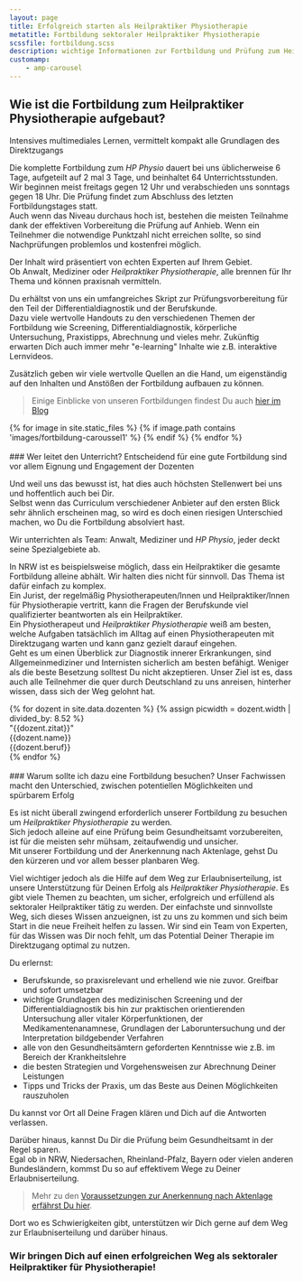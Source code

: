 ```yaml
---
layout: page
title: Erfolgreich starten als Heilpraktiker Physiotherapie
metatitle: Fortbildung sektoraler Heilpraktiker Physiotherapie
scssfile: fortbildung.scss
description: wichtige Informationen zur Fortbildung und Prüfung zum Heilpraktiker Physiotherapie (HP Physio)
customamp:
    - amp-carousel
---
```

## Wie ist die Fortbildung zum Heilpraktiker Physiotherapie aufgebaut?
Intensives multimediales Lernen, vermittelt kompakt alle Grundlagen des Direktzugangs

Die komplette Fortbildung zum <em>HP Physio</em> dauert bei uns üblicherweise 6 Tage, aufgeteilt auf 2 mal 3 Tage, und beinhaltet 64 Unterrichtsstunden.  
Wir beginnen meist freitags gegen 12 Uhr und verabschieden uns sonntags gegen 18 Uhr.
Die Prüfung findet zum Abschluss des letzten Fortbildungstages statt.  
Auch wenn das Niveau durchaus hoch ist, bestehen die meisten Teilnahme dank der effektiven Vorbereitung die Prüfung auf Anhieb. Wenn ein Teilnehmer die notwendige Punktzahl nicht erreichen sollte, so sind Nachprüfungen problemlos und kostenfrei möglich.  

Der Inhalt wird präsentiert von echten Experten auf Ihrem Gebiet.  
Ob Anwalt, Mediziner oder <em>Heilpraktiker Physiotherapie</em>, alle brennen für Ihr Thema und können praxisnah vermitteln.

Du erhältst von uns ein umfangreiches Skript zur Prüfungsvorbereitung für den Teil der Differentialdiagnostik und der Berufskunde.  
Dazu viele wertvolle Handouts zu den verschiedenen Themen der Fortbildung wie Screening, Differentialdiagnostik, körperliche Untersuchung, Praxistipps, Abrechnung und vieles mehr.
Zukünftig erwarten Dich auch immer mehr "e-learning" Inhalte wie z.B. interaktive Lernvideos.

Zusätzlich geben wir viele wertvolle Quellen an die Hand, um eigenständig auf den Inhalten und Anstößen der Fortbildung aufbauen zu können.  
  
 > Einige Einblicke von unseren Fortbildungen findest Du auch [hier im Blog]({{site.baseurl}}/neuigkeiten-und-lesenswertes-zum-heilpraktiker-physiotherapie/)  

<div markdown="0">
                 <amp-carousel class="dozentencarousel" width="852" height="400" layout="responsive" type="slides" autoplay delay="4000">
       {% for image in site.static_files %}
            {% if image.path contains 'images/fortbildung-caroussel1' %}
                <amp-img src="{{ site.baseurl }}{{ image.path }}" alt="image" height="400" width="852" layout="responsive"></amp-img>
            {% endif %}
        {% endfor %}
    </amp-carousel>
</div>
<br/>  
### Wer leitet den Unterricht?
Entscheidend für eine gute Fortbildung sind vor allem Eignung und Engagement der Dozenten

Und weil uns das bewusst ist, hat dies auch höchsten Stellenwert bei uns und hoffentlich auch bei Dir.  
Selbst wenn das Curriculum verschiedener Anbieter auf den ersten Blick sehr ähnlich erscheinen mag, so wird es doch einen riesigen Unterschied machen, wo Du die Fortbildung absolviert hast.

Wir unterrichten als Team: Anwalt, Mediziner und <em>HP Physio</em>, jeder deckt seine Spezialgebiete ab.

In NRW ist es beispielsweise möglich, dass ein Heilpraktiker die gesamte Fortbildung alleine abhält.
Wir halten dies nicht für sinnvoll. Das Thema ist dafür einfach zu komplex.  
Ein Jurist, der regelmäßig Physiotherapeuten/Innen und Heilpraktiker/Innen für Physiotherapie vertritt, kann die Fragen der Berufskunde viel qualifizierter beantworten als ein Heilpraktiker.  
Ein Physiotherapeut und <em>Heilpraktiker Physiotherapie</em> weiß am besten, welche Aufgaben tatsächlich im Alltag auf einen Physiotherapeuten mit Direktzugang warten und kann ganz gezielt darauf eingehen.  
Geht es um einen Überblick zur Diagnostik innerer Erkrankungen, sind Allgemeinmediziner und Internisten sicherlich am besten befähigt.
Weniger als die beste Besetzung solltest Du nicht akzeptieren.
Unser Ziel ist es, dass auch alle Teilnehmer die quer durch Deutschland zu uns anreisen, hinterher wissen, dass sich der Weg gelohnt hat.
<div markdown="0">
                 <amp-carousel id="mainDozentenCarousel"  class="dozentencarousel" width="852" height="400" layout="responsive"
            type="slides" autoplay delay="7000">
            {% for dozent in site.data.dozenten %}
            {% assign picwidth = dozent.width | divided_by: 8.52 %}
            <div>
                <div class="imagewrapper" style="width: {{picwidth}}%">
                    <amp-img class="carousel-halffaceimg"
                        alt="{{dozent.name}}, {{dozent.beruf}}, Dozent in der Fortbildung sektoraler Heilpraktiker Physiotherapie}}"
                        src="/assets/images/webP/{{dozent.halffaceimg}}.webp" width="{{dozent.width}}" height="400"
                        layout="responsive">
                        <amp-img
                        alt="{{dozent.name}}, {{dozent.beruf}}, Dozent in der Fortbildung sektoraler Heilpraktiker Physiotherapie}}"
                        fallback
                        width="{{dozent.width}}"
                        height="400"
                        src="/assets/images/fallbackJPGs/{{dozent.halffaceimg}}.jpg"
                      >
                      </amp-img></amp-img>
                </div>
                <div class="dozenttext" style="width: {{99 | minus: picwidth}}%">
                    <div class="dozentquote">
                        "{{dozent.zitat}}"
                    </div>
                    <div class="dozentname">
                        <span>{{dozent.name}}</span> <br /> {{dozent.beruf}}
                    </div>
                </div>
            </div>
            {% endfor %}
        </amp-carousel>
</div>
<br/>
### Warum sollte ich dazu eine Fortbildung besuchen?
Unser Fachwissen macht den Unterschied, zwischen potentiellen Möglichkeiten und spürbarem Erfolg

Es ist nicht überall zwingend erforderlich unserer Fortbildung zu besuchen um <em>Heilpraktiker Physiotherapie</em> zu werden.  
Sich jedoch alleine auf eine Prüfung beim Gesundheitsamt vorzubereiten, ist für die meisten sehr mühsam, zeitaufwendig und unsicher.  
Mit unserer Fortbildung und der Anerkennung nach Aktenlage, gehst Du den kürzeren und vor allem besser planbaren Weg.

Viel wichtiger jedoch als die Hilfe auf dem Weg zur Erlaubniserteilung, ist unsere Unterstützung für Deinen Erfolg als <em>Heilpraktiker Physiotherapie</em>.
Es gibt viele Themen zu beachten, um sicher, erfolgreich und erfüllend als sektoraler Heilpraktiker tätig zu werden.
Der einfachste und sinnvollste Weg, sich dieses Wissen anzueignen, ist zu uns zu kommen und sich beim Start in die neue Freiheit helfen zu lassen.
Wir sind ein Team von Experten, für das Wissen was Dir noch fehlt, um das Potential Deiner Therapie im Direktzugang optimal zu nutzen.

Du erlernst:

- Berufskunde, so praxisrelevant und erhellend wie nie zuvor. Greifbar und sofort umsetzbar  
- wichtige Grundlagen des medizinischen Screening und der Differentialdiagnostik bis hin zur praktischen orientierenden Untersuchung aller vitaler Körperfunktionen, der Medikamentenanamnese, Grundlagen der Laboruntersuchung und der Interpretation bildgebender Verfahren  
- alle von den Gesundheitsämtern geforderten Kenntnisse wie z.B. im Bereich der Krankheitslehre  
- die besten Strategien und Vorgehensweisen zur Abrechnung Deiner Leistungen
- Tipps und Tricks der Praxis, um das Beste aus Deinen Möglichkeiten rauszuholen

Du kannst vor Ort all Deine Fragen klären und Dich auf die Antworten verlassen.

Darüber hinaus, kannst Du Dir die Prüfung beim Gesundheitsamt in der Regel sparen.  
Egal ob in NRW, Niedersachen, Rheinland-Pfalz, Bayern oder vielen anderen Bundesländern, kommst Du so auf effektivem Wege zu Deiner Erlaubniserteilung.  

 > Mehr zu den [Voraussetzungen zur Anerkennung nach Aktenlage erfährst Du hier]({{site.baseurl}}/voraussetzungen-und-anerkennung/).

Dort wo es Schwierigkeiten gibt, unterstützen wir Dich gerne auf dem Weg zur Erlaubniserteilung und darüber hinaus.

### Wir bringen Dich auf einen erfolgreichen Weg als sektoraler Heilpraktiker für Physiotherapie!  
  
